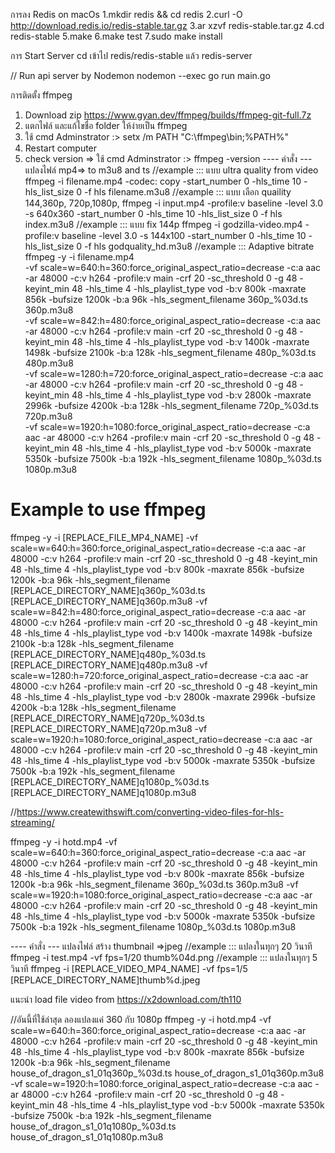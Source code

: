 การลง Redis on macOs
1.mkdir redis && cd redis
2.curl -O http://download.redis.io/redis-stable.tar.gz
3.ar xzvf redis-stable.tar.gz
4.cd redis-stable
5.make
6.make test
7.sudo make install



การ Start Server 
cd เข้าไป redis/redis-stable แล้ว redis-server


// Run api server by Nodemon
nodemon --exec go run main.go






การติดตั้ง ffmpeg 
1. Download zip https://www.gyan.dev/ffmpeg/builds/ffmpeg-git-full.7z
2. แตกไฟล์ และแก้ไขชื่อ folder ให้ง่ายเป็น ffmpeg
3. ใช้ cmd Adminstrator :> setx /m PATH "C:\ffmpeg\bin;%PATH%"
4. Restart computer
5. check version =>  ใช้ cmd Adminstrator :> ffmpeg -version
---- คำสั่ง --- แปลงไฟล์ mp4=> to m3u8 and ts
//example ::: แบบ ultra quality from video
ffmpeg -i filename.mp4 -codec: copy -start_number 0 -hls_time 10 -hls_list_size 0 -f hls filename.m3u8 
//example ::: แบบ เลือก quaility 144,360p, 720p,1080p,
ffmpeg -i input.mp4 -profile:v baseline -level 3.0 -s 640x360 -start_number 0 -hls_time 10 -hls_list_size 0 -f hls index.m3u8
//example ::: แบบ fix 144p
ffmpeg -i godzilla-video.mp4 -profile:v baseline -level 3.0 -s 144x100 -start_number 0 -hls_time 10 -hls_list_size 0 -f hls godquality_hd.m3u8
//example ::: Adaptive bitrate
ffmpeg -y -i filename.mp4 \
  -vf scale=w=640:h=360:force_original_aspect_ratio=decrease -c:a aac -ar 48000 -c:v h264 -profile:v main -crf 20 -sc_threshold 0 -g 48 -keyint_min 48 -hls_time 4 -hls_playlist_type vod  -b:v 800k -maxrate 856k -bufsize 1200k -b:a 96k -hls_segment_filename 360p_%03d.ts 360p.m3u8 \
  -vf scale=w=842:h=480:force_original_aspect_ratio=decrease -c:a aac -ar 48000 -c:v h264 -profile:v main -crf 20 -sc_threshold 0 -g 48 -keyint_min 48 -hls_time 4 -hls_playlist_type vod -b:v 1400k -maxrate 1498k -bufsize 2100k -b:a 128k -hls_segment_filename 480p_%03d.ts 480p.m3u8 \
  -vf scale=w=1280:h=720:force_original_aspect_ratio=decrease -c:a aac -ar 48000 -c:v h264 -profile:v main -crf 20 -sc_threshold 0 -g 48 -keyint_min 48 -hls_time 4 -hls_playlist_type vod -b:v 2800k -maxrate 2996k -bufsize 4200k -b:a 128k -hls_segment_filename 720p_%03d.ts 720p.m3u8 \
  -vf scale=w=1920:h=1080:force_original_aspect_ratio=decrease -c:a aac -ar 48000 -c:v h264 -profile:v main -crf 20 -sc_threshold 0 -g 48 -keyint_min 48 -hls_time 4 -hls_playlist_type vod -b:v 5000k -maxrate 5350k -bufsize 7500k -b:a 192k -hls_segment_filename 1080p_%03d.ts 1080p.m3u8

# Example to use ffmpeg
ffmpeg -y -i [REPLACE_FILE_MP4_NAME] -vf scale=w=640:h=360:force_original_aspect_ratio=decrease -c:a aac -ar 48000 -c:v h264 -profile:v main -crf 20 -sc_threshold 0 -g 48 -keyint_min 48 -hls_time 4 -hls_playlist_type vod  -b:v 800k -maxrate 856k -bufsize 1200k -b:a 96k -hls_segment_filename [REPLACE_DIRECTORY_NAME]q360p_%03d.ts [REPLACE_DIRECTORY_NAME]q360p.m3u8 -vf scale=w=842:h=480:force_original_aspect_ratio=decrease -c:a aac -ar 48000 -c:v h264 -profile:v main -crf 20 -sc_threshold 0 -g 48 -keyint_min 48 -hls_time 4 -hls_playlist_type vod -b:v 1400k -maxrate 1498k -bufsize 2100k -b:a 128k -hls_segment_filename [REPLACE_DIRECTORY_NAME]q480p_%03d.ts [REPLACE_DIRECTORY_NAME]q480p.m3u8 -vf scale=w=1280:h=720:force_original_aspect_ratio=decrease -c:a aac -ar 48000 -c:v h264 -profile:v main -crf 20 -sc_threshold 0 -g 48 -keyint_min 48 -hls_time 4 -hls_playlist_type vod -b:v 2800k -maxrate 2996k -bufsize 4200k -b:a 128k -hls_segment_filename [REPLACE_DIRECTORY_NAME]q720p_%03d.ts [REPLACE_DIRECTORY_NAME]q720p.m3u8 -vf scale=w=1920:h=1080:force_original_aspect_ratio=decrease -c:a aac -ar 48000 -c:v h264 -profile:v main -crf 20 -sc_threshold 0 -g 48 -keyint_min 48 -hls_time 4 -hls_playlist_type vod -b:v 5000k -maxrate 5350k -bufsize 7500k -b:a 192k -hls_segment_filename [REPLACE_DIRECTORY_NAME]q1080p_%03d.ts [REPLACE_DIRECTORY_NAME]q1080p.m3u8

//https://www.createwithswift.com/converting-video-files-for-hls-streaming/

ffmpeg -y -i hotd.mp4 -vf scale=w=640:h=360:force_original_aspect_ratio=decrease -c:a aac -ar 48000 -c:v h264 -profile:v main -crf 20 -sc_threshold 0 -g 48 -keyint_min 48 -hls_time 4 -hls_playlist_type vod  -b:v 800k -maxrate 856k -bufsize 1200k -b:a 96k -hls_segment_filename 360p_%03d.ts 360p.m3u8 -vf scale=w=1920:h=1080:force_original_aspect_ratio=decrease -c:a aac -ar 48000 -c:v h264 -profile:v main -crf 20 -sc_threshold 0 -g 48 -keyint_min 48 -hls_time 4 -hls_playlist_type vod -b:v 5000k -maxrate 5350k -bufsize 7500k -b:a 192k -hls_segment_filename 1080p_%03d.ts 1080p.m3u8


---- คำสั่ง --- แปลงไฟล์ สร้าง thumbnail =>jpeg
//example ::: แปลงในทุกๆ 20 วินาที
ffmpeg -i test.mp4 -vf fps=1/20 thumb%04d.png
//example ::: แปลงในทุกๆ 5 วินาที
ffmpeg -i [REPLACE_VIDEO_MP4_NAME] -vf fps=1/5 [REPLACE_DIRECTORY_NAME]thumb%d.jpeg 



แนะนำ load file video from https://x2download.com/th110


//อันนี้ที่ใช้ล่าสุด ลองแปลงแค่ 360 กับ 1080p
ffmpeg -y -i hotd.mp4 -vf scale=w=640:h=360:force_original_aspect_ratio=decrease -c:a aac -ar 48000 -c:v h264 -profile:v main -crf 20 -sc_threshold 0 -g 48 -keyint_min 48 -hls_time 4 -hls_playlist_type vod  -b:v 800k -maxrate 856k -bufsize 1200k -b:a 96k -hls_segment_filename house_of_dragon_s1_01q360p_%03d.ts house_of_dragon_s1_01q360p.m3u8 -vf scale=w=1920:h=1080:force_original_aspect_ratio=decrease -c:a aac -ar 48000 -c:v h264 -profile:v main -crf 20 -sc_threshold 0 -g 48 -keyint_min 48 -hls_time 4 -hls_playlist_type vod -b:v 5000k -maxrate 5350k -bufsize 7500k -b:a 192k -hls_segment_filename house_of_dragon_s1_01q1080p_%03d.ts house_of_dragon_s1_01q1080p.m3u8